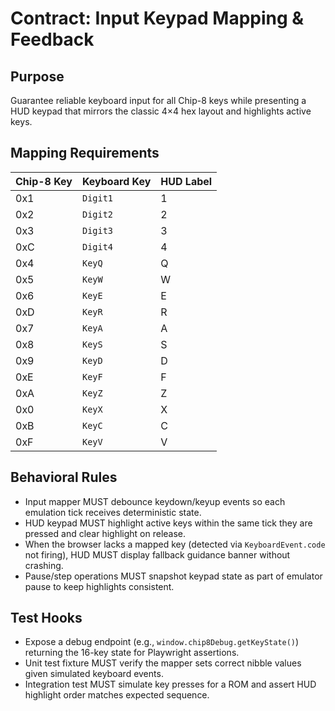 # Contract: Input Keypad Mapping & Feedback

## Purpose
Guarantee reliable keyboard input for all Chip-8 keys while presenting a HUD keypad that mirrors the classic 4×4 hex layout and highlights active keys.

## Mapping Requirements
| Chip-8 Key | Keyboard Key | HUD Label |
|------------|--------------|-----------|
| 0x1        | `Digit1`     | 1         |
| 0x2        | `Digit2`     | 2         |
| 0x3        | `Digit3`     | 3         |
| 0xC        | `Digit4`     | 4         |
| 0x4        | `KeyQ`       | Q         |
| 0x5        | `KeyW`       | W         |
| 0x6        | `KeyE`       | E         |
| 0xD        | `KeyR`       | R         |
| 0x7        | `KeyA`       | A         |
| 0x8        | `KeyS`       | S         |
| 0x9        | `KeyD`       | D         |
| 0xE        | `KeyF`       | F         |
| 0xA        | `KeyZ`       | Z         |
| 0x0        | `KeyX`       | X         |
| 0xB        | `KeyC`       | C         |
| 0xF        | `KeyV`       | V         |

## Behavioral Rules
- Input mapper MUST debounce keydown/keyup events so each emulation tick receives deterministic state.
- HUD keypad MUST highlight active keys within the same tick they are pressed and clear highlight on release.
- When the browser lacks a mapped key (detected via `KeyboardEvent.code` not firing), HUD MUST display fallback guidance banner without crashing.
- Pause/step operations MUST snapshot keypad state as part of emulator pause to keep highlights consistent.

## Test Hooks
- Expose a debug endpoint (e.g., `window.chip8Debug.getKeyState()`) returning the 16-key state for Playwright assertions.
- Unit test fixture MUST verify the mapper sets correct nibble values given simulated keyboard events.
- Integration test MUST simulate key presses for a ROM and assert HUD highlight order matches expected sequence.
